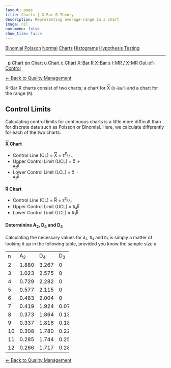 ```yaml
---
layout: page
title: Charts | X-Bar R Theory
description: Representing average-range in a chart
image: nil
nav-menu: false
show_tile: false
---
```


<a href="../binomial.html" class="button small">Binomial</a>
<a href="../poisson.html" class="button small">Poisson</a>
<a href="../normal" class="button small">Normal</a>
<a href="./" class="button special small">Charts</a>
<a href="../histograms.html" class="button small">Histograms</a>
<a href="../hypothesis-testing.html" class="button small">Hypothesis Testing</a>

<hr />

<a href="./" style="border-bottom: none;"><i class="icon fa-home">&nbsp;</i></a>
<a href="p.html" class="button small">p Chart</a>
<a href="pn.html" class="button small">pn Chart</a>
<a href="u.html" class="button small">u Chart</a>
<a href="c.html" class="button small">c Chart</a>
<a href="xbar-r.html" class="button special small">X-Bar R</a>
<a href="xbar-s.html" class="button small">X-Bar s</a>
<a href="i-mr_x-mr.html" class="button small">I-MR / X-MR</a>
<a href="out-of-control.html" class="button small">Out-of-Control</a>

<a href="/quality-management">&#x2190; Back to Quality Management</a>

X-Bar R charts consist of two charts; a chart for <span style="text-decoration: overline;">X</span> (<code>X-Bar</code>) and a chart for the range (<code>R</code>).

## Control Limits

Calculating control limits for continuous charts is a little more difficult than for discrete data such as Poisson or Binomial. Here, we calculate differently for each of the two charts.

#### <span style="text-decoration: overline;">X</span> Chart

* Control Line (CL) = <span style="text-decoration: overline;">X</span> = <code>&Sigma;<sup><span style="text-decoration: overline;">X</span><sub>i</sub></sup>/<sub>n</sub></code>
* Upper Control Limit (UCL) = <code><span style="text-decoration: overline;">X</span> + A<sub>2</sub><span style="text-decoration: overline;">R</span></code>
* Lower Control Limit (LCL) = <code><span style="text-decoration: overline;">X</span> - A<sub>2</sub><span style="text-decoration: overline;">R</span></code>

#### <span style="text-decoration: overline;">R</span> Chart

* Control Line (CL) = <span style="text-decoration: overline;">R</span> = <code>&Sigma;<sup><span style="text-decoration: overline;">R</span><sub>i</sub></sup>/<sub>n</sub></code>
* Upper Control Limit (UCL) = <code>D<sub>4</sub><span style="text-decoration: overline;">R</span></code>
* Lower Control Limit (LCL) = <code>D<sub>3</sub><span style="text-decoration: overline;">R</span></code>

#### Determinine A<sub>2</sub>, D<sub>4</sub> and D<sub>3</sub>

Calculating the necessary values for <code>A<sub>2</sub></code>, <code>D<sub>4</sub></code> and <code>D<sub>3</sub></code> is simply a matter of looking it up in the following table, provided you know the sample size <code>n</code>

<table style="width: 200px;">
  <tr>
    <td>n</td>
    <td>A<sub>2</sub></td>
    <td>D<sub>4</sub></td>
    <td>D<sub>3</sub></td>
  </tr>
  <tr>
    <td>2</td>
    <td>1.880</td>
    <td>3.267</td>
    <td>0</td>
  </tr>
  <tr>
    <td>3</td>
    <td>1.023</td>
    <td>2.575</td>
    <td>0</td>
  </tr>
  <tr>
    <td>4</td>
    <td>0.729</td>
    <td>2.282</td>
    <td>0</td>
  </tr>
  <tr>
    <td>5</td>
    <td>0.577</td>
    <td>2.115</td>
    <td>0</td>
  </tr>
  <tr>
    <td>6</td>
    <td>0.483</td>
    <td>2.004</td>
    <td>0</td>
  </tr>
  <tr>
    <td>7</td>
    <td>0.419</td>
    <td>1.924</td>
    <td>0.076</td>
  </tr>
  <tr>
    <td>8</td>
    <td>0.373</td>
    <td>1.864</td>
    <td>0.136</td>
  </tr>
  <tr>
    <td>9</td>
    <td>0.337</td>
    <td>1.816</td>
    <td>0.184</td>
  </tr>
  <tr>
    <td>10</td>
    <td>0.308</td>
    <td>1.780</td>
    <td>0.220</td>
  </tr>
  <tr>
    <td>11</td>
    <td>0.285</td>
    <td>1.744</td>
    <td>0.256</td>
  </tr>
  <tr>
    <td>12</td>
    <td>0.266</td>
    <td>1.717</td>
    <td>0.283</td>
  </tr>
</table>

<a href="/quality-management">&#x2190; Back to Quality Management</a>
